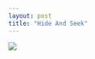 ```yaml
---
layout: post
title: "Hide And Seek"
---
```

<img id="img" src=" {{ site.baseurl}}/images/45-12-08-20-Hide-And-Seek.png"/>